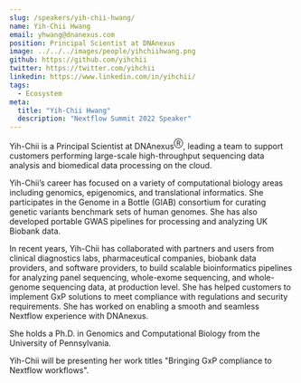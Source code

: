 ```yaml
---
slug: /speakers/yih-chii-hwang/
name: Yih-Chii Hwang
email: yhwang@dnanexus.com
position: Principal Scientist at DNAnexus
image: ../../../images/people/yihchiihwang.png
github: https://github.com/yihchii
twitter: https://twitter.com/yihchii
linkedin: https://www.linkedin.com/in/yihchii/
tags:
  - Ecosystem
meta:
  title: "Yih-Chii Hwang"
  description: "Nextflow Summit 2022 Speaker"
---
```

Yih-Chii is a Principal Scientist at DNAnexus<sup>Ⓡ</sup>, leading a team to support customers performing large-scale high-throughput sequencing data analysis and biomedical data processing on the cloud.

Yih-Chii’s career has focused on a variety of computational biology areas including genomics, epigenomics, and translational informatics. She participates in the Genome in a Bottle (GIAB) consortium for curating genetic variants benchmark sets of human genomes. She has also developed portable GWAS pipelines for processing and analyzing UK Biobank data.  

In recent years, Yih-Chii has collaborated with partners and users from clinical diagnostics labs, pharmaceutical companies, biobank data providers, and software providers, to build scalable bioinformatics pipelines for analyzing panel sequencing, whole-exome sequencing, and whole-genome sequencing data, at production level. She has helped customers to implement GxP solutions to meet compliance with regulations and security requirements. She has worked on enabling a smooth and seamless Nextflow experience with DNAnexus.

She holds a Ph.D. in Genomics and Computational Biology from the University of Pennsylvania.

Yih-Chii will be presenting her work titles "Bringing GxP compliance to Nextflow workflows".
